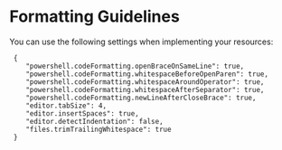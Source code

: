 # Formatting Guidelines

You can use the following settings when implementing your resources:

```
 {
    "powershell.codeFormatting.openBraceOnSameLine": true,
    "powershell.codeFormatting.whitespaceBeforeOpenParen": true,
    "powershell.codeFormatting.whitespaceAroundOperator": true,
    "powershell.codeFormatting.whitespaceAfterSeparator": true,
    "powershell.codeFormatting.newLineAfterCloseBrace": true,
    "editor.tabSize": 4,
    "editor.insertSpaces": true,
    "editor.detectIndentation": false,
    "files.trimTrailingWhitespace": true
 }
```